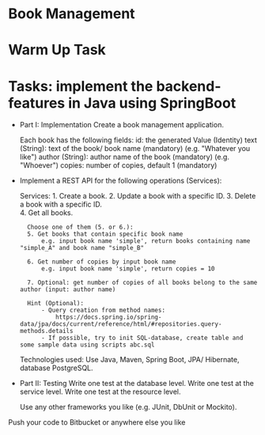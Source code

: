 # Book Management

# Warm Up Task

# Tasks: implement the backend-features in Java using SpringBoot	

* Part I: Implementation
	Create a book management application.

	Each book has the following fields:
		id: the generated Value (Identity)
		text (String): text of the book/ book name (mandatory) (e.g. "Whatever you like")
		author (String): author name of the book (mandatory) (e.g. "Whoever")
		copies: number of copies, default 1 (mandatory)

* Implement a REST API for the following operations (Services):
	
	Services:
		1. Create a book.
		2. Update a book with a specific ID.
		3. Delete a book with a specific ID.		
		4. Get all books.
		
		Choose one of them (5. or 6.):
		5. Get books that contain specific book name
			e.g. input book name 'simple', return books containing name "simple_A" and book name "simple_B"
		
		6. Get number of copies by input book name 
			e.g. input book name 'simple', return copies = 10
					
		7. Optional: get number of copies of all books belong to the same author (input: author name)
		
		Hint (Optional): 
			- Query creation from method names: 
				https://docs.spring.io/spring-data/jpa/docs/current/reference/html/#repositories.query-methods.details
			- If possible, try to init SQL-database, create table and some sample data using scripts abc.sql  
	
	Technologies used: 
		Use Java, Maven, Spring Boot, JPA/ Hibernate, database PostgreSQL.


* Part II: Testing
	Write one test at the database level.
	Write one test at the service level.
	Write one test at the resource level.

	Use any other frameworks you like (e.g. JUnit, DbUnit or Mockito).

Push your code to Bitbucket or anywhere else you like
